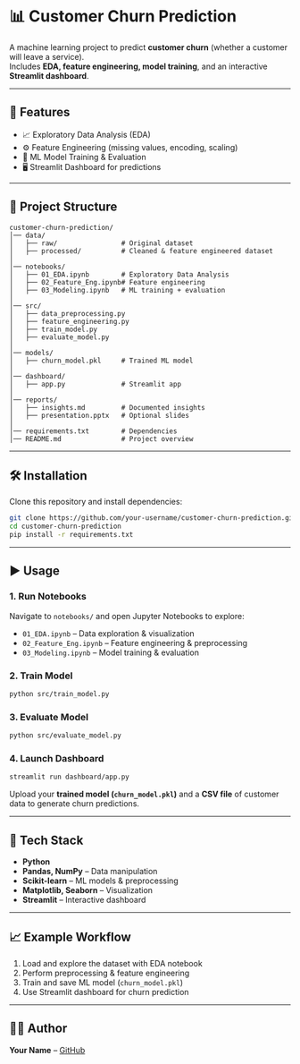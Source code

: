 # 📊 Customer Churn Prediction

A machine learning project to predict **customer churn** (whether a customer will leave a service).  
Includes **EDA, feature engineering, model training**, and an interactive **Streamlit dashboard**.

---

## 🚀 Features
- 📈 Exploratory Data Analysis (EDA)  
- ⚙️ Feature Engineering (missing values, encoding, scaling)  
- 🤖 ML Model Training & Evaluation  
- 🖥️ Streamlit Dashboard for predictions  

---

## 📂 Project Structure
```
customer-churn-prediction/
│── data/
│   ├── raw/                # Original dataset
│   ├── processed/          # Cleaned & feature engineered dataset
│
│── notebooks/
│   ├── 01_EDA.ipynb        # Exploratory Data Analysis
│   ├── 02_Feature_Eng.ipynb# Feature engineering
│   ├── 03_Modeling.ipynb   # ML training + evaluation
│
│── src/
│   ├── data_preprocessing.py
│   ├── feature_engineering.py
│   ├── train_model.py
│   ├── evaluate_model.py
│
│── models/
│   ├── churn_model.pkl     # Trained ML model
│
│── dashboard/
│   ├── app.py              # Streamlit app
│
│── reports/
│   ├── insights.md         # Documented insights
│   ├── presentation.pptx   # Optional slides
│
│── requirements.txt        # Dependencies
│── README.md               # Project overview
```

---

## 🛠️ Installation
Clone this repository and install dependencies:
```bash
git clone https://github.com/your-username/customer-churn-prediction.git
cd customer-churn-prediction
pip install -r requirements.txt
```

---

## ▶️ Usage

### 1. Run Notebooks
Navigate to `notebooks/` and open Jupyter Notebooks to explore:
- `01_EDA.ipynb` – Data exploration & visualization  
- `02_Feature_Eng.ipynb` – Feature engineering & preprocessing  
- `03_Modeling.ipynb` – Model training & evaluation  

### 2. Train Model
```bash
python src/train_model.py
```

### 3. Evaluate Model
```bash
python src/evaluate_model.py
```

### 4. Launch Dashboard
```bash
streamlit run dashboard/app.py
```

Upload your **trained model (`churn_model.pkl`)** and a **CSV file** of customer data to generate churn predictions.

---

## 📌 Tech Stack
- **Python**  
- **Pandas, NumPy** – Data manipulation  
- **Scikit-learn** – ML models & preprocessing  
- **Matplotlib, Seaborn** – Visualization  
- **Streamlit** – Interactive dashboard  

---

## 📈 Example Workflow
1. Load and explore the dataset with EDA notebook  
2. Perform preprocessing & feature engineering  
3. Train and save ML model (`churn_model.pkl`)  
4. Use Streamlit dashboard for churn prediction  

---

## 👨‍💻 Author
**Your Name** – [GitHub](https://github.com/Kartik-Gore)
